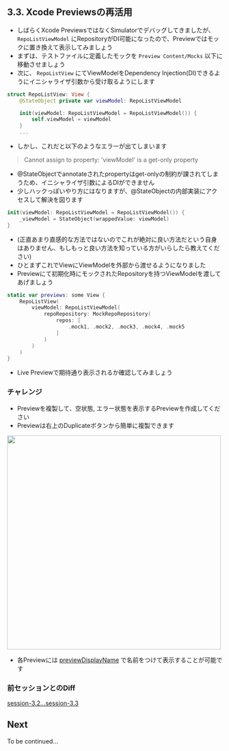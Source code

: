 ## 3.3. Xcode Previewsの再活用
- しばらくXcode PreviewsではなくSimulatorでデバッグしてきましたが、 `RepoListViewModel` にRepositoryがDI可能になったので、Previewではモックに置き換えて表示してみましょう
- まずは、テストファイルに定義したモックを `Preview Content/Mocks` 以下に移動させましょう
- 次に、 `RepoListView` にてViewModelをDependency Injection(DI)できるようにイニシャライザ引数から受け取るようにします

```swift
struct RepoListView: View {
    @StateObject private var viewModel: RepoListViewModel

    init(viewModel: RepoListViewModel = RepoListViewModel()) {
        self.viewModel = viewModel
    }
    ...
```
    
- しかし、これだと以下のようなエラーが出てしまいます

> Cannot assign to property: 'viewModel' is a get-only property

- @StateObjectでannotateされたpropertyはget-onlyの制約が課されてしまうため、イニシャライザ引数によるDIができません
- 少しハックっぽいやり方にはなりますが、@StateObjectの内部実装にアクセスして解決を図ります

```swift
init(viewModel: RepoListViewModel = RepoListViewModel()) {
    _viewModel = StateObject(wrappedValue: viewModel)
}
```

- (正直あまり直感的な方法ではないのでこれが絶対に良い方法だという自身はありません、もしもっと良い方法を知っている方がいらしたら教えてください) 
- ひとまずこれでViewにViewModelを外部から渡せるようになりました
- Previewにて初期化時にモックされたRepositoryを持つViewModelを渡してあげましょう

```swift
static var previews: some View {
    RepoListView(
        viewModel: RepoListViewModel(
            repoRepository: MockRepoRepository(
                repos: [
                    .mock1, .mock2, .mock3, .mock4, .mock5
                ]
            )
        )
    )
}
```

- Live Previewで期待通り表示されるか確認してみましょう
    
### チャレンジ
- Previewを複製して、空状態, エラー状態を表示するPreviewを作成してください
- Previewは右上のDuplicateボタンから簡単に複製できます

<img src="https://user-images.githubusercontent.com/8536870/115540895-7e918100-a2d9-11eb-97a0-e264500d9712.png" height=500>

- 各Previewには [previewDisplayName](https://developer.apple.com/documentation/avkit/videoplayer/3580241-previewdisplayname) で名前をつけて表示することが可能です

### 前セッションとのDiff
[session-3.2...session-3.3](https://github.com/mixigroup/ios-swiftui-training/compare/session-3.2...session-3.3)

## Next
To be continued...
